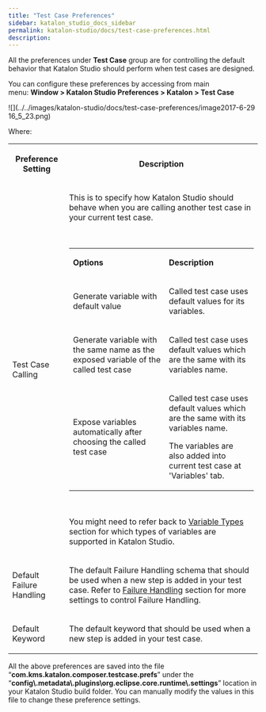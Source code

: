 ```yaml
---
title: "Test Case Preferences" 
sidebar: katalon_studio_docs_sidebar
permalink: katalon-studio/docs/test-case-preferences.html 
description: 
---
```

All the preferences under **Test Case** group are for controlling the default behavior that Katalon Studio should perform when test cases are designed.

You can configure these preferences by accessing from main menu: **Window > Katalon Studio Preferences > Katalon > Test Case**

![](../../images/katalon-studio/docs/test-case-preferences/image2017-6-29 16_5_23.png)

Where:

<table class="" style="table-layout: fixed;"><colgroup class="" style=""><col style="" class=""><col style="" class=""></colgroup><tbody class="" style=""><tr class="" style=""><th class="" style=""><p class="" style=""><strong class="" style="">Preference Setting</strong></p></th><th class="" style=""><p class="" style=""><strong class="" style="">Description</strong></p></th></tr><tr class="" style=""><td class="" style=""><p class="" style="">Test Case Calling</p></td><td class="" style=""><p class="" style="">This is to specify how Katalon Studio should behave when you are calling another test case in your current test case.</p><p class="" style="">&nbsp;</p><div class="" style=""><table class="" style="table-layout: fixed;"><tbody class="" style=""><tr class="" style=""><td class="" style=""><p class="" style=""><strong class="" style="">Options</strong></p></td><td class="" style=""><p class="" style=""><strong class="" style="">Description</strong></p></td></tr><tr class="" style=""><td class="" style=""><p class="" style="">Generate variable with default value</p></td><td class="" style=""><p class="" style="">Called test case uses default values for its variables.</p></td></tr><tr class="" style=""><td class="" style=""><p class="" style="">Generate variable with the same name as the exposed variable of the called test case</p></td><td class="" style=""><p class="" style="">Called test case uses default values which are the same with its variables name.</p></td></tr><tr class="" style=""><td class="" style=""><p class="" style="">Expose variables automatically after choosing the called test case</p></td><td class="" style=""><p class="" style="">Called test case uses default values which are the same with its variables name.</p><p class="" style="">The variables are also added into current test case at 'Variables' tab.</p></td></tr></tbody></table></div><p class="" style="">&nbsp;</p><p class="" style="">You might need to refer back to <a href="/display/KD/Variable+Types" class="" style="">Variable Types</a> section for which types of variables are supported in Katalon Studio.</p></td></tr><tr class="" style=""><td class="" style=""><p class="" style="">Default Failure Handling</p></td><td class="" style=""><p class="" style="">The default Failure Handling schema that should be used when a new step is added in your test case. Refer to <a href="/display/KD/Failure+Handling" class="" style="">Failure Handling</a> section for more settings to control Failure Handling.</p></td></tr><tr class="" style=""><td class="" style=""><p class="" style="">Default Keyword</p></td><td class="" style=""><p class="" style="">The default keyword that should be used when a new step is added in your test case.</p></td></tr></tbody></table>

All the above preferences are saved into the file “**com.kms.katalon.composer.testcase.prefs**” under the “**config\\.metadata\\.plugins\\org.eclipse.core.runtime\\.settings**” location in your Katalon Studio build folder. You can manually modify the values in this file to change these preference settings.